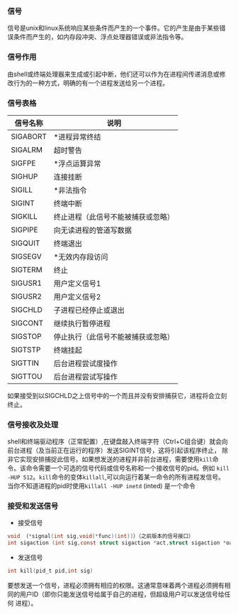### 信号
信号是unix和linux系统响应某些条件而产生的一个事件。它的产生是由于某些错误条件而产生的，如内存段冲突、浮点处理器错误或非法指令等。
### 信号作用
由shell或终端处理器来生成或引起中断，他们还可以作为在进程间传递消息或修改行为的一种方式，明确的有一个进程发送给另一个进程。    
### 信号表格
|信号名称|说明|  
|------------|---------------|
|SIGABORT|*进程异常终结| 
|SIGALRM|超时警告|
|SIGFPE|*浮点运算异常|
|SIGHUP|连接挂断|
|SIGILL|*非法指令|
|SIGINT|终端中断|
|SIGKILL|终止进程（此信号不能被捕获或忽略）|
|SIGPIPE|向无读进程的管道写数据|
|SIGQUIT|终端退出|
|SIGSEGV|*无效内存段访问|
|SIGTERM|终止|
|SIGUSR1|用户定义信号1|
|SIGUSR2|用户定义信号2|
|SIGCHLD|子进程已经停止或退出|
|SIGCONT|继续执行暂停进程|
|SIGSTOP|停止执行（此信号不能被捕获或忽略）|
|SIGTSTP|终端挂起|
|SIGTTIN|后台进程尝试度操作|
|SIGTTOU|后台进程尝试写操作|
如果接受到以SIGCHLD之上信号中的一个而且并没有安排捕获它，进程将会立刻终止。  
### 信号接收及处理  
shell和终端驱动程序（正常配置）,在键盘敲入终端字符（Ctrl+C组合键）就会向前台进程（及当前正在运行的程序）发送SIGINT信号，这将引起该程序终止，
除非它实现安排捕捉此信号。如果想发送的进程并非前台进程，需要使用`kill`命令。该命令需要一个可选的信号代码或信号名称和一个接收信号的pid。例如
`kill -HUP 512`。`kill`命令的变体`killall`,可以向运行着某一命令的所有进程发信号。当你不知道进程的pid时使用`killall -HUP inetd` (inted)
是一个命令
### 接受和发送信号
* 接受信号  
```c
void （*signal(int sig,void(*func)(int))）（之前版本的信号接口）  
int sigaction (int sig,const struct sigaction *act,struct sigaction *oact)
```
* 发送信号   
```c
int kill(pid_t pid,int sig)
```
要想发送一个信号，进程必须拥有相应的权限。这通常意味着两个进程必须拥有相同的用户ID（即你只能发送信号给属于自己的进程，但超级用户可以发送信号给任何
进程）。
